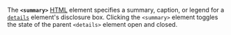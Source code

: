 The **`<summary>`** [HTML](https://developer.mozilla.org/en-US/docs/Web/HTML) element specifies a summary, caption, or legend for a [`details`](details!) element's disclosure box. Clicking the `<summary>` element toggles the state of the parent `<details>` element open and closed.
